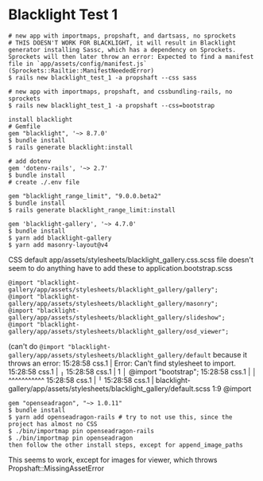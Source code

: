 # Blacklight Test 1
```
# new app with importmaps, propshaft, and dartsass, no sprockets
# THIS DOESN'T WORK FOR BLACKLIGHT, it will result in Blacklight generator installing Sassc, which has a dependency on Sprockets. Sprockets will then later throw an error: Expected to find a manifest file in `app/assets/config/manifest.js` (Sprockets::Railtie::ManifestNeededError)
$ rails new blacklight_test_1 -a propshaft --css sass
```

```
# new app with importmaps, propshaft, and cssbundling-rails, no sprockets
$ rails new blacklight_test_1 -a propshaft --css=bootstrap
```

```
install blacklight
# Gemfile
gem "blacklight", '~> 8.7.0'
$ bundle install
$ rails generate blacklight:install

# add dotenv
gem 'dotenv-rails', '~> 2.7'
$ bundle install
# create ./.env file
```
```
gem "blacklight_range_limit", "9.0.0.beta2"
$ bundle install
$ rails generate blacklight_range_limit:install
```

```
gem 'blacklight-gallery', '~> 4.7.0'
$ bundle install
$ yarn add blacklight-gallery
$ yarn add masonry-layout@v4
```
CSS
default app/assets/stylesheets/blacklight_gallery.css.scss file doesn't seem to do anything
have to add these to application.bootstrap.scss
```
@import "blacklight-gallery/app/assets/stylesheets/blacklight_gallery/gallery";
@import "blacklight-gallery/app/assets/stylesheets/blacklight_gallery/masonry";
@import "blacklight-gallery/app/assets/stylesheets/blacklight_gallery/slideshow";
@import "blacklight-gallery/app/assets/stylesheets/blacklight_gallery/osd_viewer";
```

(can't do `@import "blacklight-gallery/app/assets/stylesheets/blacklight_gallery/default` because it throws an error:
15:28:58 css.1  | Error: Can't find stylesheet to import.
15:28:58 css.1  |   ╷
15:28:58 css.1  | 1 │ @import "bootstrap";
15:28:58 css.1  |   │         ^^^^^^^^^^^
15:28:58 css.1  |   ╵
15:28:58 css.1  |   blacklight-gallery/app/assets/stylesheets/blacklight_gallery/default.scss 1:9  @import

```
gem "openseadragon", "~> 1.0.11"
$ bundle install
$ yarn add openseadragon-rails # try to not use this, since the project has almost no CSS
$ ./bin/importmap pin openseadragon-rails
$ ./bin/importmap pin openseadragon
then follow the other install steps, except for append_image_paths
```

This seems to work, except for images for viewer, which throws Propshaft::MissingAssetError